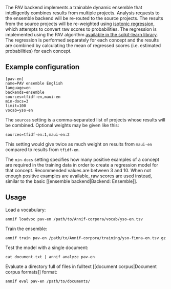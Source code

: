 The PAV backend implements a trainable dynamic ensemble that intelligently combines results from multiple projects. Analysis requests to the ensemble backend will be re-routed to the source projects. The results from the source projects will be re-weighted using [isotonic regression](https://en.wikipedia.org/wiki/Isotonic_regression), which attempts to convert raw scores to probabilities. The regression is implemented using the PAV algorithm [available in the scikit-learn library](https://scikit-learn.org/stable/modules/isotonic.html). The regression is performed separately for each concept and the results are combined by calculating the mean of regressed scores (i.e. estimated probabilities) for each concept.

## Example configuration

```
[pav-en]
name=PAV ensemble English
language=en
backends=ensemble
sources=tfidf-en,maui-en
min-docs=3
limit=100
vocab=yso-en
```

The `sources` setting is a comma-separated list of projects whose results will be combined. Optional weights may be given like this:

    sources=tfidf-en:1,maui-en:2

This setting would give twice as much weight on results from `maui-en` compared to results from `tfidf-en`.

The `min-docs` setting specifies how many positive examples of a concept are required in the training data in order to create a regression model for that concept. Recommended values are between 3 and 10. When not enough positive examples are available, raw scores are used instead, similar to the basic [[ensemble backend|Backend: Ensemble]].

## Usage

Load a vocabulary:

    annif loadvoc pav-en /path/to/Annif-corpora/vocab/yso-en.tsv

Train the ensemble:

    annif train pav-en /path/to/Annif-corpora/training/yso-finna-en.tsv.gz

Test the model with a single document:

    cat document.txt | annif analyze pav-en

Evaluate a directory full of files in fulltext [[document corpus|Document corpus formats]] format:

    annif eval pav-en /path/to/documents/